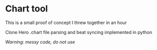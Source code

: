 # Chart tool

This is a small proof of concept I threw together in an hour

Clone Hero .chart file parsing and beat syncing implemented in python

*Warning: messy code, do not use*